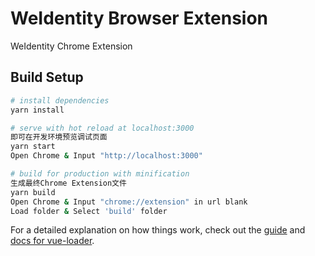 # WeIdentity Browser Extension

WeIdentity Chrome Extension



## Build Setup

``` bash
# install dependencies
yarn install

# serve with hot reload at localhost:3000
即可在开发环境预览调试页面
yarn start
Open Chrome & Input "http://localhost:3000"

# build for production with minification
生成最终Chrome Extension文件
yarn build
Open Chrome & Input "chrome://extension" in url blank
Load folder & Select 'build' folder
```

For a detailed explanation on how things work, check out the [guide](http://vuejs-templates.github.io/webpack/) and [docs for vue-loader](http://vuejs.github.io/vue-loader).




